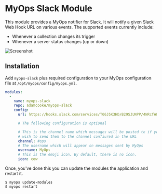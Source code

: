 # MyOps Slack Module

This module provides a MyOps notifier for Slack. It will notify a given Slack
Web Hook URL on various events. The supported events currently include:

* Whenever a collection changes its trigger
* Whenever a server status changes (up or down)

![Screenshot](https://share.adam.ac/16/9GRhQcuk.png)

## Installation

Add `myops-slack` plus required configuration to your MyOps configuration file at `/opt/myops/config/myops.yml`.

```yaml
modules:
  -
    name: myops-slack
    repo: adamcooke/myops-slack
    config:
      url: https://hooks.slack.com/services/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

      # The following configuration is optional

      # This is the channel name which messages will be posted to if you don't
      # wish to send them to the channel confiured in the URL
      channel: #ops
      # The username which will appear on messages sent by MyOps
      username: MyOps
      # This is the emoji icon. By default, there is no icon.
      icon: cow
```

Once, you've done this you can update the modules the application and restart it.

```
$ myops update-modules
$ myops restart
```
